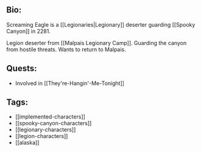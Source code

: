 ## Bio:

Screaming Eagle is a [[Legionaries|Legionary]] deserter guarding [[Spooky Canyon]] in 2281.

Legion deserter from [[Malpais Legionary Camp]]. Guarding the canyon from hostile threats. Wants to return to Malpais.

## Quests:

- Involved in [[They're-Hangin'-Me-Tonight]]

## Tags:

- [[implemented-characters]]
- [[spooky-canyon-characters]]
- [[legionary-characters]]
- [[legion-characters]]
- [[alaska]]